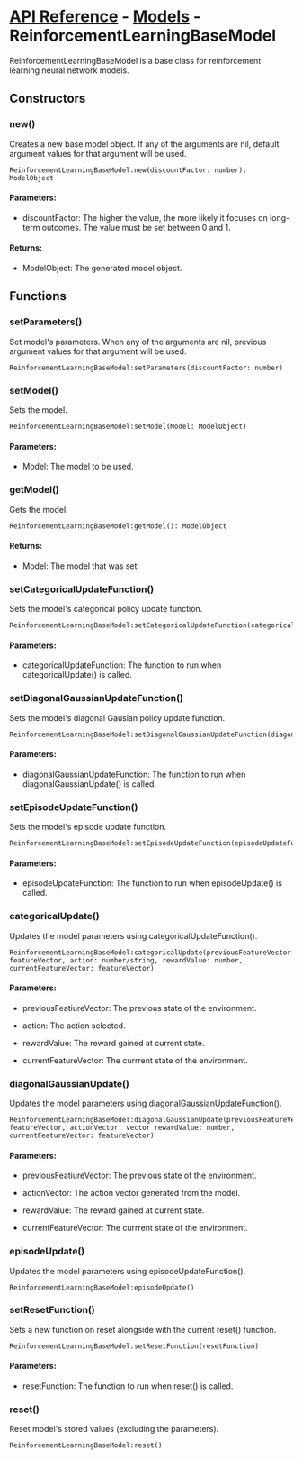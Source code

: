 # [API Reference](../../API.md) - [Models](../Models.md) - ReinforcementLearningBaseModel

ReinforcementLearningBaseModel is a base class for reinforcement learning neural network models.

## Constructors

### new()

Creates a new base model object. If any of the arguments are nil, default argument values for that argument will be used.

```
ReinforcementLearningBaseModel.new(discountFactor: number): ModelObject
```

#### Parameters:

* discountFactor: The higher the value, the more likely it focuses on long-term outcomes. The value must be set between 0 and 1.

#### Returns:

* ModelObject: The generated model object.

## Functions

### setParameters()

Set model's parameters. When any of the arguments are nil, previous argument values for that argument will be used.

```
ReinforcementLearningBaseModel:setParameters(discountFactor: number)
```

### setModel()

Sets the model.

```
ReinforcementLearningBaseModel:setModel(Model: ModelObject)
```

#### Parameters:

* Model: The model to be used.

### getModel()

Gets the model.

```
ReinforcementLearningBaseModel:getModel(): ModelObject
```

#### Returns:

* Model: The model that was set.

### setCategoricalUpdateFunction()

Sets the model's categorical policy update function.

```
ReinforcementLearningBaseModel:setCategoricalUpdateFunction(categoricalUpdateFunction)
```

#### Parameters:

* categoricalUpdateFunction: The function to run when categoricalUpdate() is called.

### setDiagonalGaussianUpdateFunction()

Sets the model's diagonal Gausian policy update function.

```
ReinforcementLearningBaseModel:setDiagonalGaussianUpdateFunction(diagonalGaussianUpdateFunction)
```

#### Parameters:

* diagonalGaussianUpdateFunction: The function to run when diagonalGaussianUpdate() is called.

### setEpisodeUpdateFunction()

Sets the model's episode update function.

```
ReinforcementLearningBaseModel:setEpisodeUpdateFunction(episodeUpdateFunction)
```

#### Parameters:

* episodeUpdateFunction: The function to run when episodeUpdate() is called.

### categoricalUpdate()

Updates the model parameters using categoricalUpdateFunction().

```
ReinforcementLearningBaseModel:categoricalUpdate(previousFeatureVector: featureVector, action: number/string, rewardValue: number, currentFeatureVector: featureVector)
```

#### Parameters:

* previousFeatiureVector: The previous state of the environment.

* action: The action selected.

* rewardValue: The reward gained at current state.

* currentFeatureVector: The currrent state of the environment.

### diagonalGaussianUpdate()

Updates the model parameters using diagonalGaussianUpdateFunction().

```
ReinforcementLearningBaseModel:diagonalGaussianUpdate(previousFeatureVector: featureVector, actionVector: vector rewardValue: number, currentFeatureVector: featureVector)
```

#### Parameters:

* previousFeatiureVector: The previous state of the environment.

* actionVector: The action vector generated from the model.

* rewardValue: The reward gained at current state.

* currentFeatureVector: The currrent state of the environment.

### episodeUpdate()

Updates the model parameters using episodeUpdateFunction().

```
ReinforcementLearningBaseModel:episodeUpdate()
```

### setResetFunction()

Sets a new function on reset alongside with the current reset() function. 

```
ReinforcementLearningBaseModel:setResetFunction(resetFunction)
```

#### Parameters:

* resetFunction: The function to run when reset() is called.

### reset()

Reset model's stored values (excluding the parameters).

```
ReinforcementLearningBaseModel:reset()
```
